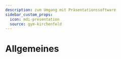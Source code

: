 ```yaml
---
description: zum Umgang mit Präsentationssoftware
sidebar_custom_props:
  icon: mdi-presentation
  source: gym-kirchenfeld
---
```


# Allgemeines

<Features />

